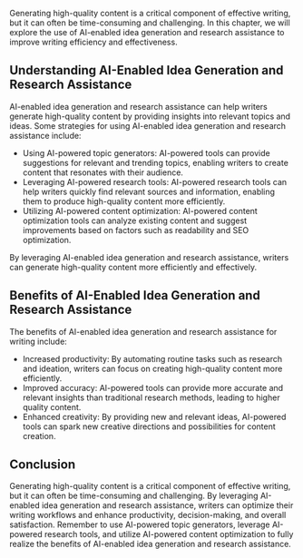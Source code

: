 
Generating high-quality content is a critical component of effective writing, but it can often be time-consuming and challenging. In this chapter, we will explore the use of AI-enabled idea generation and research assistance to improve writing efficiency and effectiveness.

Understanding AI-Enabled Idea Generation and Research Assistance
----------------------------------------------------------------

AI-enabled idea generation and research assistance can help writers generate high-quality content by providing insights into relevant topics and ideas. Some strategies for using AI-enabled idea generation and research assistance include:

* Using AI-powered topic generators: AI-powered tools can provide suggestions for relevant and trending topics, enabling writers to create content that resonates with their audience.
* Leveraging AI-powered research tools: AI-powered research tools can help writers quickly find relevant sources and information, enabling them to produce high-quality content more efficiently.
* Utilizing AI-powered content optimization: AI-powered content optimization tools can analyze existing content and suggest improvements based on factors such as readability and SEO optimization.

By leveraging AI-enabled idea generation and research assistance, writers can generate high-quality content more efficiently and effectively.

Benefits of AI-Enabled Idea Generation and Research Assistance
--------------------------------------------------------------

The benefits of AI-enabled idea generation and research assistance for writing include:

* Increased productivity: By automating routine tasks such as research and ideation, writers can focus on creating high-quality content more efficiently.
* Improved accuracy: AI-powered tools can provide more accurate and relevant insights than traditional research methods, leading to higher quality content.
* Enhanced creativity: By providing new and relevant ideas, AI-powered tools can spark new creative directions and possibilities for content creation.

Conclusion
----------

Generating high-quality content is a critical component of effective writing, but it can often be time-consuming and challenging. By leveraging AI-enabled idea generation and research assistance, writers can optimize their writing workflows and enhance productivity, decision-making, and overall satisfaction. Remember to use AI-powered topic generators, leverage AI-powered research tools, and utilize AI-powered content optimization to fully realize the benefits of AI-enabled idea generation and research assistance.
